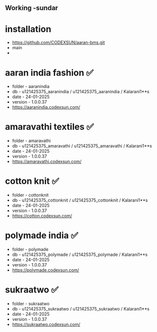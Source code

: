 ## Working -sundar

# installation 
- https://github.com/CODEXSUN/aaran-bms.git
- main
- <client Name>


# aaran india fashion ✅

- folder - aaranindia
- db     - u121425375_aaranindia / u121425375_aaranindia / Kalarani1**s 
- date - 24-01-2025
- version - 1.0.0.37
- https://aaranindia.codexsun.com/

# amaravathi textiles ✅

- folder - amaravathi
- db     - u121425375_amaravathi / u121425375_amaravathi / Kalarani1**s
- date - 24-01-2025
- version - 1.0.0.37
- https://amaravathi.codexsun.com/

# cotton knit ✅

- folder - cottonknit
- db     - u121425375_cottonknit / u121425375_cottonknit / Kalarani1**s
- date - 24-01-2025
- version - 1.0.0.37
- https://cotton.codexsun.com/

# polymade india ✅

- folder - polymade
- db     - u121425375_polymade / u121425375_polymade / Kalarani1**s
- date - 24-01-2025
- version - 1.0.0.37
- https://polymade.codexsun.com/


# sukraatwo ✅

- folder - sukraatwo
- db     - u121425375_sukraatwo / u121425375_sukraatwo / Kalarani1**s
- date - 24-01-2025
- version - 1.0.0.37
- https://sukraatwo.codexsun.com/




